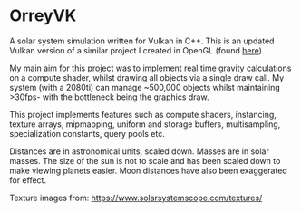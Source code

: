 # OrreyVK
A solar system simulation written for Vulkan in C++.
This is an updated Vulkan version of a similar project I created in OpenGL (found [here](https://github.com/EllAyling/OrreyGL)).

My main aim for this project was to implement real time gravity calculations on a compute shader, whilst drawing all objects via a single draw call. My system (with a 2080ti) can manage ~500,000 objects whilst maintaining >30fps- with the bottleneck being the graphics draw.

This project implements features such as compute shaders, instancing, texture arrays, mipmapping, uniform and storage buffers, multisampling, specialization constants, query pools etc.

Distances are in astronomical units, scaled down. Masses are in solar masses. The size of the sun is not to scale and has been scaled down to make viewing planets easier. Moon distances have also been exaggerated for effect.

Texture images from: https://www.solarsystemscope.com/textures/
